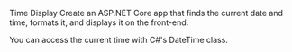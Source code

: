 Time Display
Create an ASP.NET Core app that finds the current date and time, formats it, and displays it on the front-end.

You can access the current time with C#'s DateTime class.
